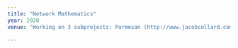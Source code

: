 ```yaml
---
title: "Network Mathematics"
year: 2020
venue: "Working on 3 subprojects: Parmesan (http://www.jacobcollard.com/parmesan2/), MathGloss (https://mathgloss.github.io/MathGloss/database) and MathChat."

---
```

